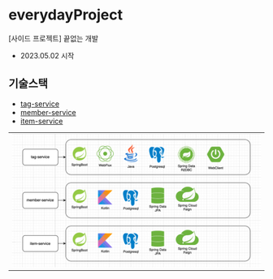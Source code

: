 # everydayProject
[사이드 프로젝트] 끝없는 개발
- 2023.05.02 시작

## 기술스택
- [tag-service](https://github.com/seohaebada/everydayProject/tree/master/tag-service)
- [member-service](https://github.com/seohaebada/everydayProject/tree/master/member-service)
- [item-service](https://github.com/seohaebada/everydayProject/tree/master/item-service)
<table><tr><td>
    <img width="950" alt="image" src="project.png">
</td></tr></table>
